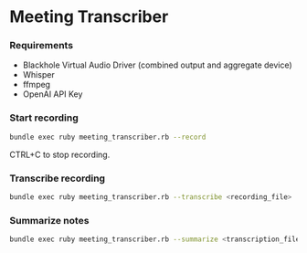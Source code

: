 # Meeting Transcriber

### Requirements

* Blackhole Virtual Audio Driver (combined output and aggregate device)
* Whisper
* ffmpeg
* OpenAI API Key

### Start recording

```sh
bundle exec ruby meeting_transcriber.rb --record
```

CTRL+C to stop recording.

### Transcribe recording

```sh
bundle exec ruby meeting_transcriber.rb --transcribe <recording_file>
```

### Summarize notes

```sh
bundle exec ruby meeting_transcriber.rb --summarize <transcription_file>
```
